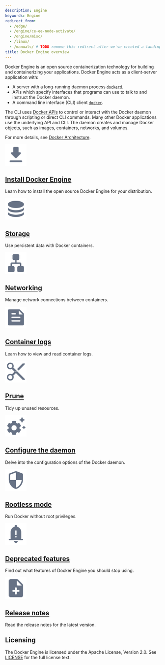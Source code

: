 ```yaml
---
description: Engine
keywords: Engine
redirect_from:
  - /edge/
  - /engine/ce-ee-node-activate/
  - /engine/misc/
  - /linux/
  - /manuals/ # TODO remove this redirect after we've created a landing page for the product manuals section
title: Docker Engine overview
---
```


Docker Engine is an open source containerization technology for building and
containerizing your applications. Docker Engine acts as a client-server
application with:

- A server with a long-running daemon process
  [`dockerd`](/engine/reference/commandline/dockerd).
- APIs which specify interfaces that programs can use to talk to and instruct
  the Docker daemon.
- A command line interface (CLI) client
  [`docker`](/engine/reference/commandline/cli/).

The CLI uses [Docker APIs](api/index.md) to control or interact with the Docker
daemon through scripting or direct CLI commands. Many other Docker applications
use the underlying API and CLI. The daemon creates and manage Docker objects,
such as images, containers, networks, and volumes.

For more details, see
[Docker Architecture](../get-started/overview.md#docker-architecture).

<div class="component-container">
  <!--start row-->
  <div class="row">
    <div class="col-xs-12 col-sm-12 col-md-12 col-lg-4 block">
      <div class="component">
        <div class="component-icon">
          <a href="/engine/install/"><img src="/assets/images/download.svg" alt="Arrow pointing downwards" width="70px" height="70px"></a>
        </div>
        <h2><a href="/engine/install/">Install Docker Engine</a></h2>
        <p>Learn how to install the open source Docker Engine for your distribution.</p>
      </div>
    </div>
    <div class="col-xs-12 col-sm-12 col-md-12 col-lg-4 block">
      <div class="component">
        <div class="component-icon">
          <a href="/storage/"><img src="/assets/images/engine-storage.svg" alt="Data disks" width="70px" height="70px"></a>
        </div>
        <h2><a href="/storage/">Storage</a></h2>
        <p>Use persistent data with Docker containers.</p>
      </div>
    </div>
    <div class="col-xs-12 col-sm-12 col-md-12 col-lg-4 block">
      <div class="component">
        <div class="component-icon">
          <a href="/network/"><img src="/assets/images/engine-networking.svg" alt="Computers on a local area network" width="70px" height="70px"></a>
        </div>
        <h2><a href="/network/">Networking</a></h2>
        <p>Manage network connections between containers.</p>
      </div>
    </div>
  </div>
  <!--start row-->
  <div class="row">
    <div class="col-xs-12 col-sm-12 col-md-12 col-lg-4 block">
      <div class="component">
        <div class="component-icon">
          <a href="/config/containers/logging/"><img src="/assets/images/engine-logging.svg" alt="Document with a text outline" width="70px" height="70px"></a>
        </div>
        <h2><a href="/config/containers/logging/">Container logs</a></h2>
        <p>Learn how to view and read container logs.</p>
      </div>
    </div>
    <div class="col-xs-12 col-sm-12 col-md-12 col-lg-4 block">
      <div class="component">
        <div class="component-icon">
          <a href="/config/pruning.md/"><img src="/assets/images/engine-pruning.svg" alt="A pair of scissors" width="70px" height="70px"></a>
        </div>
        <h2><a href="/config/pruning.md/">Prune</a></h2>
        <p>Tidy up unused resources.</p>
      </div>
    </div>
    <div class="col-xs-12 col-sm-12 col-md-12 col-lg-4 block">
      <div class="component">
        <div class="component-icon">
          <a href="/config/daemon/"><img src="/assets/images/engine-configure-daemon.svg" alt="Settings cogwheel with stars" width="70px" height="70px"></a>
        </div>
        <h2><a href="/config/daemon/">Configure the daemon</a></h2>
        <p>Delve into the configuration options of the Docker daemon.</p>
      </div>
    </div>
  </div>
  <!--start row-->
  <div class="row">
    <div class="col-xs-12 col-sm-12 col-md-12 col-lg-4 block">
      <div class="component">
        <div class="component-icon">
          <a href="/engine/security/rootless.md/"><img src="/assets/images/engine-rootless.svg" alt="Checkered shield" width="70px" height="70px"></a>
        </div>
        <h2><a href="/engine/security/rootless.md/">Rootless mode</a></h2>
        <p>Run Docker without root privileges.</p>
      </div>
    </div>
    <div class="col-xs-12 col-sm-12 col-md-12 col-lg-4 block">
      <div class="component">
        <div class="component-icon">
          <a href="/engine/deprecated/"><img src="/assets/images/engine-deprecated.svg" alt="Alarm bell with an exclamation mark" width="70px" height="70px"></a>
        </div>
        <h2><a href="/engine/deprecated/">Deprecated features</a></h2>
        <p>Find out what features of Docker Engine you should stop using.</p>
      </div>
    </div>
    <div class="col-xs-12 col-sm-12 col-md-12 col-lg-4 block">
      <div class="component">
        <div class="component-icon">
          <a href="/engine/release-notes/"><img src="/assets/images/note-add.svg" alt="Document with an overlaying plus sign" width="70px" height="70px"></a>
        </div>
        <h2><a href="/engine/release-notes/">Release notes</a></h2>
        <p>Read the release notes for the latest version.</p>
      </div>
    </div>
  </div>
</div>

## Licensing

The Docker Engine is licensed under the Apache License, Version 2.0. See
[LICENSE](https://github.com/moby/moby/blob/master/LICENSE) for the full license
text.

